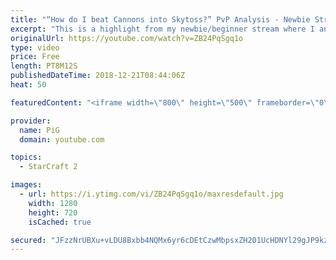 ```yaml
---
title: "“How do I beat Cannons into Skytoss?” PvP Analysis - Newbie Stream"
excerpt: "This is a highlight from my newbie/beginner stream where I analyse a protoss players’ replay who struggles to react to a mass cannon skytoss opponent -- Watch live at https://www.twitch.tv/x5_pig"
originalUrl: https://youtube.com/watch?v=ZB24PqSgq1o
type: video
price: Free
length: PT8M12S
publishedDateTime: 2018-12-21T08:44:06Z
heat: 50

featuredContent: "<iframe width=\"800\" height=\"500\" frameborder=\"0\" src=\"https://www.youtube.com/embed/ZB24PqSgq1o\" allow=\"accelerometer; autoplay; encrypted-media; gyroscope; picture-in-picture\" allowfullscreen></iframe>"

provider:
  name: PiG
  domain: youtube.com

topics:
  - StarCraft 2

images:
  - url: https://i.ytimg.com/vi/ZB24PqSgq1o/maxresdefault.jpg
    width: 1280
    height: 720
    isCached: true

secured: "JFzzNrUBXu+vLDU8Bxbb4NQMx6yr6cDEtCzwMbpsxZH201UcHDNYl29gJP9kzgMf01Fa4KLiI8/6iIIp4qq3iUYdoQzN+A+Vl1h27J25dMZ7WMzgdQnbv2dNURkrPBjgIJFpc/0qBa5EI0io+/HZEw7DFSkWWmYTN0Vr+OMBfbi/1l+OmllzG2YgrHHLtsnBdOMzGlueqGVWY4x5Ga+I/0FzG7ce+qP3d7RGPnv4S52aAf2OeTn2zFURIdcJVGNZkICXkWcSz0xvPIPUJPlY1+N9BtIE01M2qyg1bxxgGrxACnZwLeUkbvQGChtPdSSno/smCwUVX30qayHmOSJlzeK2+/CEMsPzuZM5gQd0TIg99+YoCsLyZUsQVhdqpViw7RZAJZCfJw5IcYlmDk/G1vMFJNt6c9KiTdvBw0p9Co8=;Pg3cHkh5gH0uge/7SmF0cQ=="
---
```


